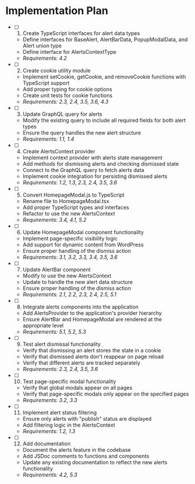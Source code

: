 # Implementation Plan

- [ ] 1. Create TypeScript interfaces for alert data types

  - Define interfaces for BaseAlert, AlertBarData, PopupModalData, and Alert union type
  - Define interface for AlertsContextType
  - _Requirements: 4.2_

- [ ] 2. Create cookie utility module

  - Implement setCookie, getCookie, and removeCookie functions with TypeScript support
  - Add proper typing for cookie options
  - Create unit tests for cookie functions
  - _Requirements: 2.3, 2.4, 3.5, 3.6, 4.3_

- [ ] 3. Update GraphQL query for alerts

  - Modify the existing query to include all required fields for both alert types
  - Ensure the query handles the new alert structure
  - _Requirements: 1.1, 1.4_

- [ ] 4. Create AlertsContext provider

  - Implement context provider with alerts state management
  - Add methods for dismissing alerts and checking dismissed state
  - Connect to the GraphQL query to fetch alerts data
  - Implement cookie integration for persisting dismissed alerts
  - _Requirements: 1.2, 1.3, 2.3, 2.4, 3.5, 3.6_

- [ ] 5. Convert HomepageModal.js to TypeScript

  - Rename file to HomepageModal.tsx
  - Add proper TypeScript types and interfaces
  - Refactor to use the new AlertsContext
  - _Requirements: 3.4, 4.1, 5.2_

- [ ] 6. Update HomepageModal component functionality

  - Implement page-specific visibility logic
  - Add support for dynamic content from WordPress
  - Ensure proper handling of the dismiss action
  - _Requirements: 3.1, 3.2, 3.3, 3.4, 3.5, 3.6_

- [ ] 7. Update AlertBar component

  - Modify to use the new AlertsContext
  - Update to handle the new alert data structure
  - Ensure proper handling of the dismiss action
  - _Requirements: 2.1, 2.2, 2.3, 2.4, 2.5, 5.1_

- [ ] 8. Integrate alerts components into the application

  - Add AlertsProvider to the application's provider hierarchy
  - Ensure AlertBar and HomepageModal are rendered at the appropriate level
  - _Requirements: 5.1, 5.2, 5.3_

- [ ] 9. Test alert dismissal functionality

  - Verify that dismissing an alert stores the state in a cookie
  - Verify that dismissed alerts don't reappear on page reload
  - Verify that different alerts are tracked separately
  - _Requirements: 2.3, 2.4, 3.5, 3.6_

- [ ] 10. Test page-specific modal functionality

  - Verify that global modals appear on all pages
  - Verify that page-specific modals only appear on the specified pages
  - _Requirements: 3.2, 3.3_

- [ ] 11. Implement alert status filtering

  - Ensure only alerts with "publish" status are displayed
  - Add filtering logic in the AlertsContext
  - _Requirements: 1.2, 1.3_

- [ ] 12. Add documentation
  - Document the alerts feature in the codebase
  - Add JSDoc comments to functions and components
  - Update any existing documentation to reflect the new alerts functionality
  - _Requirements: 4.2, 5.3_
